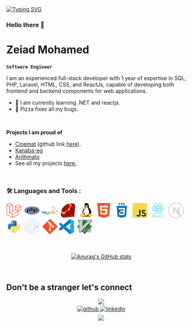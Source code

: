 [![Typing SVG](https://readme-typing-svg.demolab.com?font=Fira+Code&weight=600&size=21&pause=1000&color=FFFFFF&width=435&lines=%3CZeiad+Mohamed+%2F%3E)](https://git.io/typing-svg)

### Hello there 👋

# Zeiad Mohamed
**`Software Engineer`**

I am an experienced full-stack developer with 1 year of expertise in SQL, PHP, Laravel, HTML, CSS, and ReactJs, capable of developing both frontend and backend components for web applications.

- 🌱 I am currently learning .NET and reactjs.
- 🍕 Pizza fixes all my bugs.

<br>

**Projects I am proud of**
- [Cinemat](https://cinemat.zeiadmohamed.dev/) (github link [here](https://github.com/ziadabdo98/Cinemat)).
- [Kanaba-eg](https://www.kanaba-eg.com/)
- [Arithmato](https://arithmato.com/)
- See all my projects [here.](https://github.com/ziadabdo98?tab=repositories)

<br>

### :hammer_and_wrench: Languages and Tools :
<div>
<img src="https://github.com/devicons/devicon/blob/master/icons/laravel/laravel-original.svg"  width="40" height="40"/>&nbsp;
<img src="https://github.com/devicons/devicon/blob/master/icons/php/php-original.svg"  width="40" height="40"/>&nbsp;
<img src="https://github.com/devicons/devicon/blob/master/icons/mysql/mysql-original-wordmark.svg"  width="40" height="40"/>&nbsp;
<img src="https://github.com/devicons/devicon/blob/master/icons/ruby/ruby-original.svg" width="40" height="40"/>&nbsp;
<img src="https://github.com/devicons/devicon/blob/master/icons/linux/linux-original.svg"  width="40" height="40"/>&nbsp;
<img src="https://github.com/devicons/devicon/blob/master/icons/html5/html5-original.svg"  width="40" height="40"/>&nbsp;
<img src="https://github.com/devicons/devicon/blob/master/icons/css3/css3-plain-wordmark.svg"   width="40" height="40"/>&nbsp;
<img src="https://github.com/devicons/devicon/blob/master/icons/javascript/javascript-original.svg"  width="40" height="40"/>&nbsp;
<img src="https://github.com/devicons/devicon/blob/master/icons/react/react-original-wordmark.svg"  width="40" height="40"/>&nbsp;
<img src="https://github.com/devicons/devicon/blob/master/icons/nextjs/nextjs-line.svg"  width="40" height="40"/>&nbsp;
<img src="https://github.com/devicons/devicon/blob/master/icons/python/python-original.svg"  width="40" height="40"/>&nbsp;
<img src="https://github.com/devicons/devicon/blob/master/icons/cplusplus/cplusplus-line.svg"  width="40" height="40"/>&nbsp;
<img src="https://github.com/devicons/devicon/blob/master/icons/git/git-original.svg" width="40" height="40"/>
<img src="https://github.com/devicons/devicon/blob/master/icons/vscode/vscode-original.svg"  width="40" height="40"/>&nbsp;
<img src="https://github.com/devicons/devicon/blob/master/icons/vim/vim-original.svg"  width="40" height="40"/>&nbsp;
</div>

<br>
<br>

<div align="center">

[![Anurag's GitHub stats](https://github-readme-stats.vercel.app/api?username=ziadabdo98&count_private=true&show_icons=true&hide=stars,prs&theme=dracula&hide_border=true&custom_title=Zeiad+Mohamed's+GitHub+Stats)](https://github.com/anuraghazra/github-readme-stats)

</div>

<br>

## Don't be a stranger let's connect
<div align="center">
  <img src="https://media3.giphy.com/media/v1.Y2lkPTc5MGI3NjExNWMwNWRjMzJhYmY3ODI0OWU2NDY2M2MwNWI5NTIzZTE1Mjc3Njc5ZSZlcD12MV9pbnRlcm5hbF9naWZzX2dpZklkJmN0PXM/lP8xu5t2DLGG045H8F/giphy.gif" width="100"/>
</div>

<div align="center">
<a href="https://github.com/ziadabdo98" target="_blank">
<img src=https://img.shields.io/badge/github-%2324292e.svg?&style=for-the-badge&logo=github&logoColor=white alt=github style="margin-bottom: 5px;" />
</a>
<a href="https://linkedin.com/in/ziad-sadek-mohamed" target="_blank">
<img src=https://img.shields.io/badge/linkedin-%231E77B5.svg?&style=for-the-badge&logo=linkedin&logoColor=white alt=linkedin style="margin-bottom: 5px;" />
</a>
</div>

<div align="center">
<img src="https://komarev.com/ghpvc/?username=ziadabdo98&color=800020" align="center" />
</div>
